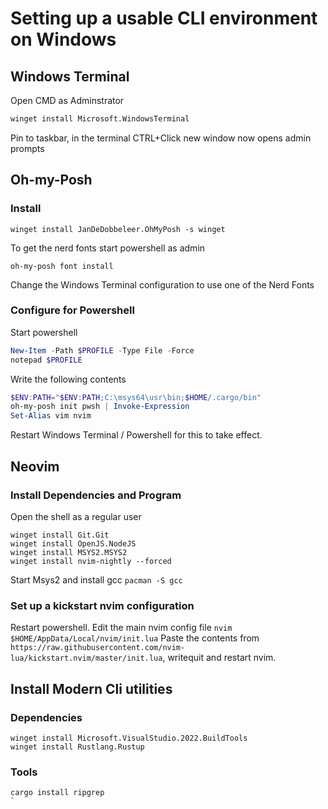 # Setting up a usable CLI environment on Windows 

## Windows Terminal
Open CMD as Adminstrator
``` cmd
winget install Microsoft.WindowsTerminal

```

Pin to taskbar, in the terminal CTRL+Click new window now opens admin prompts

## Oh-my-Posh

### Install
```
winget install JanDeDobbeleer.OhMyPosh -s winget
```
To get the nerd fonts start powershell as admin
```
oh-my-posh font install
```
Change the Windows Terminal configuration to use one of the Nerd Fonts

### Configure for Powershell

Start powershell
``` ps1
New-Item -Path $PROFILE -Type File -Force
notepad $PROFILE
```

Write the following contents
``` ps1
$ENV:PATH="$ENV:PATH;C:\msys64\usr\bin;$HOME/.cargo/bin"
oh-my-posh init pwsh | Invoke-Expression
Set-Alias vim nvim
```
Restart Windows Terminal / Powershell for this to take effect.

## Neovim

### Install Dependencies and Program
Open the shell as a regular user
```
winget install Git.Git
winget install OpenJS.NodeJS
winget install MSYS2.MSYS2
winget install nvim-nightly --forced
```

Start Msys2 and install gcc
`pacman -S gcc`


### Set up a kickstart nvim configuration
Restart powershell.
Edit the main nvim config file `nvim $HOME/AppData/Local/nvim/init.lua`
Paste the contents from `https://raw.githubusercontent.com/nvim-lua/kickstart.nvim/master/init.lua`, writequit and restart nvim.

## Install Modern Cli utilities

### Dependencies
``` 
winget install Microsoft.VisualStudio.2022.BuildTools
winget install Rustlang.Rustup
```

### Tools
```
cargo install ripgrep
`
